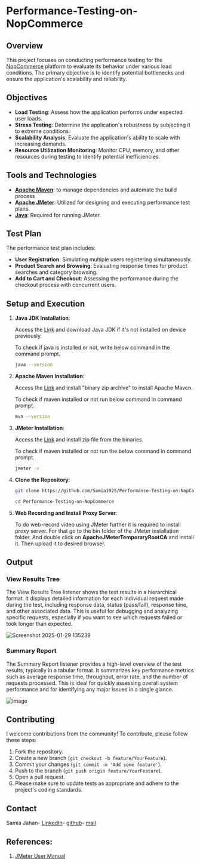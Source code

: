 # Performance-Testing-on-NopCommerce


## Overview

This project focuses on conducting performance testing for the [NopCommerce](https://www.nopcommerce.com/) platform to evaluate its behavior under various load conditions. The primary objective is to identify potential bottlenecks and ensure the application's scalability and reliability.

## Objectives

- **Load Testing**: Assess how the application performs under expected user loads.
- **Stress Testing**: Determine the application's robustness by subjecting it to extreme conditions.
- **Scalability Analysis**: Evaluate the application's ability to scale with increasing demands.
- **Resource Utilization Monitoring**: Monitor CPU, memory, and other resources during testing to identify potential inefficiencies.

## Tools and Technologies

- **[Apache Maven](https://maven.apache.org/download.cgi)**: to manage dependencies and automate the build process
- **[Apache JMeter](https://jmeter.apache.org/download_jmeter.cgi )**: Utilized for designing and executing performance test plans.
- **[Java](https://www.oracle.com/bd/java/technologies/downloads/ )**: Required for running JMeter.

## Test Plan

The performance test plan includes:

- **User Registration**: Simulating multiple users registering simultaneously.
- **Product Search and Browsing**: Evaluating response times for product searches and category browsing.
- **Add to Cart and Checkout**: Assessing the performance during the checkout process with concurrent users.

## Setup and Execution

1. **Java JDK Installation**:
   
   Access the [Link](https://www.oracle.com/bd/java/technologies/downloads/ ) and download Java JDK if it's not installed on device previously.

   To check if java is installed or not, write below command in the command prompt.
   ```bash
   java --version

2. **Apache Maven Installation**:
   
   Access the [Link](https://maven.apache.org/download.cgi) and install "binary zip archive" to install Apache Maven.

   To check if maven installed or not run below command in command prompt.
   ```bash
   mvn --version

3. **JMeter Installation**:
   
   Access the [Link](https://jmeter.apache.org/download_jmeter.cgi ) and install zip file from the binaries.

   To check if maven installed or not run the below command in command prompt.
   ```bash
   jmeter -v  

4. **Clone the Repository**:
   
   ```bash
   git clone https://github.com/Samia1925/Performance-Testing-on-NopCommerce.git
   ```
   ```bash
   cd Performance-Testing-on-NopCommerce
5. **Web Recording and Install Proxy Server**:

   To do web-record video using JMeter further it is required to install proxy server. For that go to the bin folder of the JMeter installation folder. And double click on **ApacheJMeterTemporaryRootCA** and install it. Then upload it to desired browser.


## Output
### View Results Tree
The View Results Tree listener shows the test results in a hierarchical format. It displays detailed information for each individual request made during the test, including response data, status (pass/fail), response time, and other associated data. This is useful for debugging and analyzing specific requests, especially if you want to see which requests failed or took longer than expected.

![Screenshot 2025-01-29 135239](https://github.com/user-attachments/assets/b32a6d41-35b3-46f7-ab2a-86cdde0df15c)

### Summary Report
The Summary Report listener provides a high-level overview of the test results, typically in a tabular format. It summarizes key performance metrics such as average response time, throughput, error rate, and the number of requests processed. This is ideal for quickly assessing overall system performance and for identifying any major issues in a single glance.

![image](https://github.com/user-attachments/assets/a85ffde4-3709-4568-82a7-a61d8207bc4f)


## Contributing
I welcome contributions from the community! To contribute, please follow these steps:

1. Fork the repository.
2. Create a new branch (`git checkout -b feature/YourFeature`).
3. Commit your changes (`git commit -m 'Add some feature'`).
4. Push to the branch (`git push origin feature/YourFeature`).
5. Open a pull request.
6. Please make sure to update tests as appropriate and adhere to the project's coding standards.

## Contact 
Samia Jahan-
[LinkedIn](https://www.linkedin.com/in/samia-jahan-binte-nour/)-
[github](https://github.com/Samia1925)-
[mail](jahan.samiaa@gmail.com)

## **References:**
1. [JMeter User Manual](https://jmeter.apache.org/usermanual/index.html)
